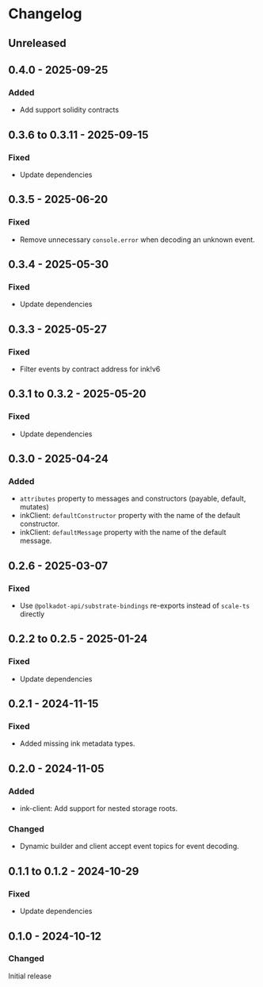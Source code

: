 # Changelog

## Unreleased

## 0.4.0 - 2025-09-25

### Added

- Add support solidity contracts

## 0.3.6 to 0.3.11 - 2025-09-15

### Fixed

- Update dependencies

## 0.3.5 - 2025-06-20

### Fixed

- Remove unnecessary `console.error` when decoding an unknown event.

## 0.3.4 - 2025-05-30

### Fixed

- Update dependencies

## 0.3.3 - 2025-05-27

### Fixed

- Filter events by contract address for ink!v6

## 0.3.1 to 0.3.2 - 2025-05-20

### Fixed

- Update dependencies

## 0.3.0 - 2025-04-24

### Added

- `attributes` property to messages and constructors (payable, default, mutates)
- inkClient: `defaultConstructor` property with the name of the default constructor.
- inkClient: `defaultMessage` property with the name of the default message.

## 0.2.6 - 2025-03-07

### Fixed

- Use `@polkadot-api/substrate-bindings` re-exports instead of `scale-ts` directly

## 0.2.2 to 0.2.5 - 2025-01-24

### Fixed

- Update dependencies

## 0.2.1 - 2024-11-15

### Fixed

- Added missing ink metadata types.

## 0.2.0 - 2024-11-05

### Added

- ink-client: Add support for nested storage roots.

### Changed

- Dynamic builder and client accept event topics for event decoding.

## 0.1.1 to 0.1.2 - 2024-10-29

### Fixed

- Update dependencies

## 0.1.0 - 2024-10-12

### Changed

Initial release
